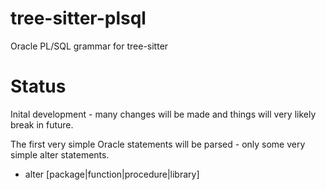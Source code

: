 # tree-sitter-plsql
Oracle PL/SQL grammar for tree-sitter

# Status
Inital development - many changes will be made and things will very likely break in future.

The first very simple Oracle statements will be parsed - only some very simple alter statements.
- alter [package|function|procedure|library]

